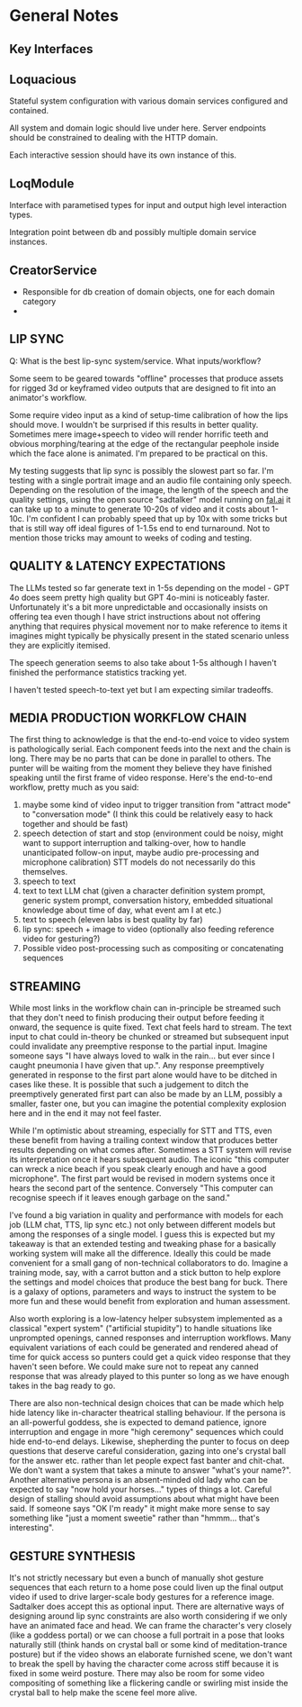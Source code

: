 # General Notes

## Key Interfaces

## Loquacious

Stateful system configuration with various domain services configured and contained.

All system and domain logic should live under here. Server endpoints should be constrained to
dealing with the HTTP domain.

Each interactive session should have its own instance of this.

## LoqModule

Interface with parametised types for input and output high level interaction types.

Integration point between db and possibly multiple domain service instances.

## CreatorService

* Responsible for db creation of domain objects, one for each domain category
* 


## LIP SYNC

Q: What is the best lip-sync system/service. What inputs/workflow? 

Some seem to be geared towards "offline" processes that produce assets for rigged 3d or keyframed video outputs that are designed to fit into an animator's workflow.

Some require video input as a kind of setup-time calibration of how the lips should move. I wouldn't be surprised if this results in better quality. Sometimes mere image+speech to video will render horrific teeth and obvious morphing/tearing at the edge of the rectangular peephole inside which the face alone is animated. I'm prepared to be practical on this.

My testing suggests that lip sync is possibly the slowest part so far. I'm testing with a single portrait image and an audio file containing only speech. Depending on the resolution of the image, the length of the speech and the quality settings, using the open source "sadtalker" model running on [fal.ai](http://fal.ai/) it can take up to a minute to generate 10-20s of video and it costs about 1-10c. I'm confident I can probably speed that up by 10x with some tricks but that is still way off ideal figures of 1-1.5s end to end turnaround. Not to mention those tricks may amount to weeks of coding and testing.

## QUALITY & LATENCY EXPECTATIONS

The LLMs tested so far generate text in 1-5s depending on the model - GPT 4o does seem pretty high quality but GPT 4o-mini is noticeably faster. Unfortunately it's a bit more unpredictable and occasionally insists on offering tea even though I have strict instructions about not offering anything that requires physical movement nor to make reference to items it imagines might typically be physically present in the stated scenario unless they are explicitly itemised.

The speech generation seems to also take about 1-5s although I haven't finished the performance statistics tracking yet.

I haven't tested speech-to-text yet but I am expecting similar tradeoffs.

## MEDIA PRODUCTION WORKFLOW CHAIN

The first thing to acknowledge is that the end-to-end voice to video system is pathologically serial. Each component feeds into the next and the chain is long. There may be no parts that can be done in parallel to others. The punter will be waiting from the moment they believe they have finished speaking until the first frame of video response. Here's the end-to-end workflow, pretty much as you said:

1. maybe some kind of video input to trigger transition from "attract mode" to "conversation mode" (I think this could be relatively easy to hack together and should be fast)
2. speech detection of start and stop (environment could be noisy, might want to support interruption and talking-over, how to handle unanticipated follow-on input, maybe audio pre-processing and microphone calibration) STT models do not necessarily do this themselves.
3. speech to text
4. text to text LLM chat (given a character definition system prompt, generic system prompt, conversation history, embedded situational knowledge about time of day, what event am I at etc.)
5. text to speech (eleven labs is best quality by far) 
6. lip sync: speech + image to video (optionally also feeding reference video for gesturing?)
7. Possible video post-processing such as compositing or concatenating sequences

## STREAMING

While most links in the workflow chain can in-principle be streamed such that they don't need to finish producing their output before feeding it onward, the sequence is quite fixed. Text chat feels hard to stream. The text input to chat could in-theory be chunked or streamed but subsequent input could invalidate any preemptive response to the partial input. Imagine someone says "I have always loved to walk in the rain... but ever since I caught pneumonia I have given that up.". Any response preemptively generated in response to the first part alone would have to be ditched in cases like these. It is possible that such a judgement to ditch the preemptively generated first part can also be made by an LLM, possibly a smaller, faster one, but you can imagine the potential complexity explosion here and in the end it may not feel faster.

While I'm optimistic about streaming, especially for STT and TTS, even these benefit from having a trailing context window that produces better results depending on what comes after. Sometimes a STT system will revise its interpretation once it hears subsequent audio. The iconic "this computer can wreck a nice beach if you speak clearly enough and have a good microphone". The first part would be revised in modern systems once it hears the second part of the sentence. Conversely "This computer can recognise speech if it leaves enough garbage on the sand."

I've found a big variation in quality and performance with models for each job (LLM chat, TTS, lip sync etc.) not only between different models but among the responses of a single model. I guess this is expected but my takeaway is that an extended testing and tweaking phase for a basically working system will make all the difference. Ideally this could be made convenient for a small gang of non-technical collaborators to do. Imagine a training mode, say, with a carrot button and a stick button to help explore the settings and model choices that produce the best bang for buck. There is a galaxy of options, parameters and ways to instruct the system to be more fun and these would benefit from exploration and human assessment.

Also worth exploring is a low-latency helper subsystem implemented as a classical "expert system" ("artificial stupidity") to handle situations like unprompted openings, canned responses and interruption workflows. Many equivalent variations of each could be generated and rendered ahead of time for quick access so punters could get a quick video response that they haven't seen before. We could make sure not to repeat any canned response that was already played to this punter so long as we have enough takes in the bag ready to go.

There are also non-technical design choices that can be made which help hide latency like in-character theatrical stalling behaviour. If the persona is an all-powerful goddess, she is expected to demand patience, ignore interruption and engage in more "high ceremony" sequences which could hide end-to-end delays. Likewise, shepherding the punter to focus on deep questions that deserve careful consideration, gazing into one's crystal ball for the answer etc. rather than let people expect fast banter and chit-chat. We don't want a system that takes a minute to answer "what's your name?". Another alternative persona is an absent-minded old lady who can be expected to say "now hold your horses..." types of things a lot. Careful design of stalling should avoid assumptions about what might have been said. If someone says "OK I'm ready" it might make more sense to say something like "just a moment sweetie" rather than "hmmm... that's interesting".

## GESTURE SYNTHESIS 

It's not strictly necessary but even a bunch of manually shot gesture sequences that each return to a home pose could liven up the final output video if used to drive larger-scale body gestures for a reference image. Sadtalker does accept this as optional input. There are alternative ways of designing around lip sync constraints are also worth considering if we only have an animated face and head. We can frame the character's very closely (like a goddess portal) or we can choose a full portrait in a pose that looks naturally still (think hands on crystal ball or some kind of meditation-trance posture) but if the video shows an elaborate furnished scene, we don't want to break the spell by having the character come across stiff because it is fixed in some weird posture. There may also be room for some video compositing of something like a flickering candle or swirling mist inside the crystal ball to help make the scene feel more alive.



